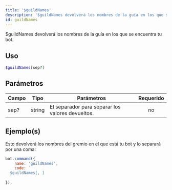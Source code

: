 ```yaml
---
title: '$guildNames'
description: '$guildNames devolverá los nombres de la guía en los que se encuentra tu bot.'
id: guildNames
---
```


$guildNames devolverá los nombres de la guía en los que se encuentra tu bot.

## Uso

```php
$guildNames[sep?]
```

## Parámetros

| Campo | Tipo   | Parámetros                                       | Requerido |
| ----- | ------ | ------------------------------------------------ |:---------:|
| sep?  | string | El separador para separar los valores devueltos. |    no     |

## Ejemplo(s)

Esto devolverá los nombres del gremio en el que está tu bot y lo separará por una coma:

```javascript
bot.command({
    name: 'guildNames',
    code: `
  $guildNames[, ]
  `
});
```
